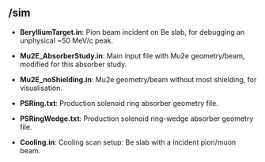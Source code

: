 ## /sim

* __BerylliumTarget.in__: Pion beam incident on Be slab, for debugging an unphysical ~50 MeV/c peak. 

* __Mu2E_AbsorberStudy.in__: Main input file with Mu2e geometry/beam, modified for this absorber study.

* __Mu2E_noShielding.in__:  Mu2e geometry/beam without most shielding, for visualisation. 

* __PSRing.txt__: Production solenoid ring absorber geometry file. 

* __PSRingWedge.txt__: Production solenoid ring-wedge absorber geometry file. 

* __Cooling.in__: Cooling scan setup: Be slab with a incident pion/muon beam.



